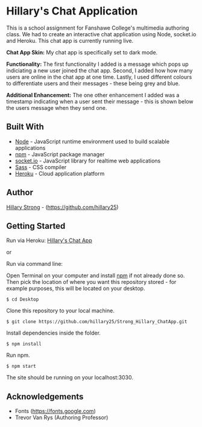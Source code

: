 # Hillary's Chat Application
This is a school assignment for Fanshawe College's multimedia authoring class. We had to create an interactive chat application using Node, socket.io and Heroku. This chat app is currently running live.

**Chat App Skin:** My chat app is specifically set to dark mode.

**Functionality:** The first functionality I added is a message which pops up indiciating a new user joined the chat app. Second, I added how how many users are online in the chat app at one time. Lastly, I used different colours to differentiate users and their messages - these being grey and blue.

**Additional Enhancement:** The one other enhancement I added was a timestamp indicating when a user sent their message - this is shown below the users message when they send one.

## Built With
* [Node](https://nodejs.org/en/) - JavaScript runtime environment used to build scalable applications
* [npm](https://www.npmjs.com) - JavaScript package manager
* [socket.io](https://socket.io/) - JavaScript library for realtime web applications
* [Sass](https://sass-lang.com) - CSS compiler
* [Heroku](https://www.heroku.com) - Cloud application platform

## Author
[Hillary Strong](hillary-strong.com) - (https://github.com/hillary25)

## Getting Started
Run via Heroku: [Hillary's Chat App](https://stronghillarychatapp.herokuapp.com/)

or

Run via command line:

Open Terminal on your computer and install [npm](https://www.npmjs.com/get-npm "npm") if not already done so. Then pick the location of where you want this repository stored - for example purposes, this will be located on your desktop.

```
$ cd Desktop
```

Clone this repository to your local machine.

```
$ git clone https://github.com/hillary25/Strong_Hillary_ChatApp.git
```

Install dependencies inside the folder.

```
$ npm install
```

Run npm.

```
$ npm start
```

The site should be running on your localhost:3030.


## Acknowledgements
* Fonts (https://fonts.google.com)
* Trevor Van Rys (Authoring Professor)